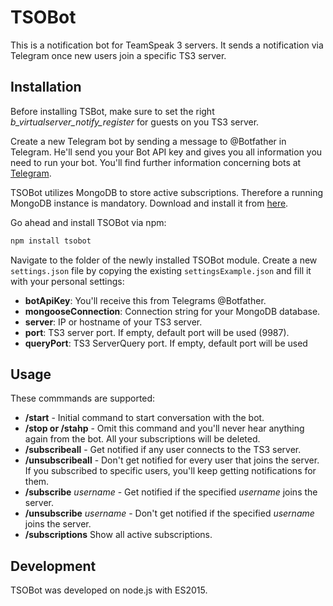 # TSOBot
This is a notification bot for TeamSpeak 3 servers. It sends a notification via Telegram once new users join a specific TS3 server.

## Installation
Before installing TSBot, make sure to set the right *b_virtualserver_notify_register* for guests on you TS3 server.

Create a new Telegram bot by sending a message to @Botfather in Telegram. He'll send you your Bot API key and gives you all information you need to run your bot. You'll find further information concerning bots at [Telegram].

TSOBot utilizes MongoDB to store active subscriptions. Therefore a running MongoDB instance is mandatory. Download and install it from [here].

Go ahead and install TSOBot via npm:

```sh
npm install tsobot
```

Navigate to the folder of the newly installed TSOBot module. Create a new ```settings.json``` file by copying the existing ```settingsExample.json``` and fill it with your personal settings:

  * **botApiKey**: You'll receive this from Telegrams @Botfather.
  * **mongooseConnection**: Connection string for your MongoDB database.
  * **server**: IP or hostname of your TS3 server.
  * **port**: TS3 server port. If empty, default port will be used (9987).
  * **queryPort**: TS3 ServerQuery port. If empty, default port will be used

[Telegram]: https://core.telegram.org/bots
[here]: https://www.mongodb.org/


## Usage

These commmands are supported:
* **/start** - Initial command to start conversation with the bot.
* **/stop or /stahp** - Omit this command and you'll never hear anything again from the bot. All your subscriptions will be deleted.
* **/subscribeall** - Get notified if any user connects to the TS3 server.
* **/unsubscribeall** - Don't get notified for every user that joins the server. If you subscribed to specific users, you'll keep getting notifications for them.
* **/subscribe** *username* - Get notified if the specified *username* joins the server.
* **/unsubscribe** *username* - Don't get notified if the specified *username* joins the server.
* **/subscriptions** Show all active subscriptions.

## Development
TSOBot was developed on node.js with ES2015.